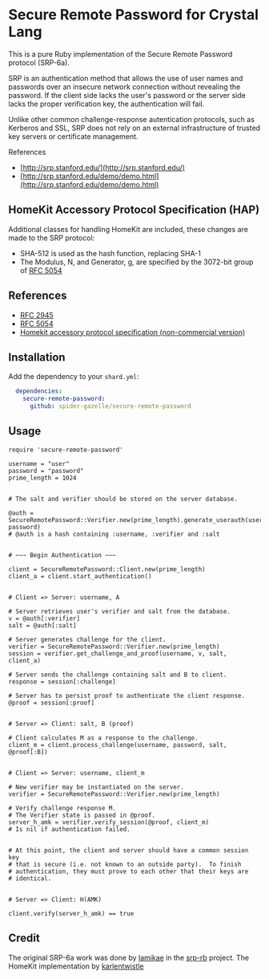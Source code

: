 # Secure Remote Password for Crystal Lang

This is a pure Ruby implementation of the Secure Remote Password protocol (SRP-6a).

SRP is an authentication method that allows the use of user names and passwords over an insecure network connection without revealing the password. If the client side lacks the user's password or the server side lacks the proper verification key, the authentication will fail.

Unlike other common challenge-response autentication protocols, such as Kerberos and SSL, SRP does not rely on an external infrastructure of trusted key servers or certificate management.


References

*	[http://srp.stanford.edu/](http://srp.stanford.edu/)
*	[http://srp.stanford.edu/demo/demo.html](http://srp.stanford.edu/demo/demo.html)


## HomeKit Accessory Protocol Specification (HAP)

Additional classes for handling HomeKit are included, these changes are made to the SRP protocol:

- SHA-512 is used as the hash function, replacing SHA-1
- The Modulus, N, and Generator, g, are specified by the 3072-bit group of [RFC 5054](https://tools.ietf.org/html/rfc5054)

## References

- [RFC 2945](https://tools.ietf.org/html/rfc2945)
- [RFC 5054](https://tools.ietf.org/html/rfc5054)
- [Homekit accessory protocol specification (non-commercial version)](https://developer.apple.com/documentation/homekit)

## Installation

Add the dependency to your `shard.yml`:

  ```yaml
    dependencies:
      secure-remote-password:
        github: spider-gazelle/secure-remote-password
  ```

## Usage

```crystal
require 'secure-remote-password'

username = "user"
password = "password"
prime_length = 1024


# The salt and verifier should be stored on the server database.

@auth = SecureRemotePassword::Verifier.new(prime_length).generate_userauth(username, password)
# @auth is a hash containing :username, :verifier and :salt


# ~~~ Begin Authentication ~~~

client = SecureRemotePassword::Client.new(prime_length)
client_a = client.start_authentication()


# Client => Server: username, A

# Server retrieves user's verifier and salt from the database.
v = @auth[:verifier]
salt = @auth[:salt]

# Server generates challenge for the client.
verifier = SecureRemotePassword::Verifier.new(prime_length)
session = verifier.get_challenge_and_proof(username, v, salt, client_a)

# Server sends the challenge containing salt and B to client.
response = session[:challenge]

# Server has to persist proof to authenticate the client response.
@proof = session[:proof]


# Server => Client: salt, B (proof)

# Client calculates M as a response to the challenge.
client_m = client.process_challenge(username, password, salt, @proof[:B])


# Client => Server: username, client_m

# New verifier may be instantiated on the server.
verifier = SecureRemotePassword::Verifier.new(prime_length)

# Verify challenge response M.
# The Verifier state is passed in @proof.
server_h_amk = verifier.verify_session(@proof, client_m)
# Is nil if authentication failed.


# At this point, the client and server should have a common session key
# that is secure (i.e. not known to an outside party).  To finish
# authentication, they must prove to each other that their keys are
# identical.


# Server => Client: H(AMK)

client.verify(server_h_amk) == true

```

## Credit

The original SRP-6a work was done by [lamikae](https://github.com/lamikae/) in the [srp-rb](https://github.com/lamikae/srp-rb) project.
The HomeKit implementation by [karlentwistle](https://github.com/karlentwistle/ruby_home-srp/)
